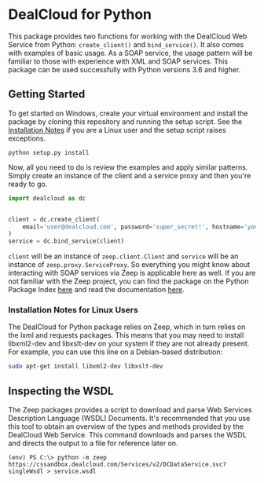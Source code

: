 # DealCloud for Python

This package provides two functions for working with the DealCloud Web Service
from Python: `create_client()` and `bind_service()`. It also comes with
examples of basic usage. As a SOAP service, the usage pattern will be familiar
to those with experience with XML and SOAP services. This package can be used
successfully with Python versions 3.6 and higher.


## Getting Started

To get started on Windows, create your virtual environment and install the
package by cloning this repository and running the setup script. See the 
[Installation Notes](https://github.com/holtjp/dealcloud-python#installation-notes-for-linux-users)
if you are a Linux user and the setup script raises exceptions.

```
python setup.py install
```

Now, all you need to do is review the examples and apply similar patterns.
Simply create an instance of the client and a service proxy and then you're
ready to go.

```python
import dealcloud as dc


client = dc.create_client(
    email='user@dealcloud.com', password='super_secret!', hostname='yoursite'
)
service = dc.bind_service(client)
```

`client` will be an instance of `zeep.client.Client` and `service` will be an
instance of `zeep.proxy.ServiceProxy`. So everything you might know about
interacting with SOAP services via Zeep is applicable here as well. If you
are not familiar with the Zeep project, you can find the package on the
Python Package Index [here](https://pypi.org/project/zeep/) and read the
documentation [here](https://python-zeep.readthedocs.io/en/master/).

### Installation Notes for Linux Users

The DealCloud for Python package relies on Zeep, which in turn relies on the
lxml and requests packages. This means that you may need to install libxml2-dev
and libxslt-dev on your system if they are not already present. For example,
you can use this line on a Debian-based distribution:

```bash
sudo apt-get install libxml2-dev libxslt-dev
```


## Inspecting the WSDL

The Zeep packages provides a script to download and parse Web Services
Description Language (WSDL) Documents. It's recommended that you use this tool
to obtain an overview of the types and methods provided by the DealCloud Web
Service. This command downloads and parses the WSDL and directs the output to a
file for reference later on.

```
(env) PS C:\> python -m zeep https://cssandbox.dealcloud.com/Services/v2/DCDataService.svc?singleWsdl > service.wsdl
```

